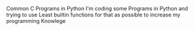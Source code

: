Common C Programs in Python
I'm coding some Programs in Python and trying to use Least builtin functions for that as possible to increase my programming Knowlege

